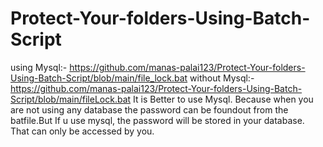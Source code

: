 # Protect-Your-folders-Using-Batch-Script
using Mysql:- https://github.com/manas-palai123/Protect-Your-folders-Using-Batch-Script/blob/main/file_lock.bat
without Mysql:- https://github.com/manas-palai123/Protect-Your-folders-Using-Batch-Script/blob/main/fileLock.bat
It is Better to use Mysql. Because when you are not using any database the password can be foundout from 
the batfile.But If u use mysql, the password will be stored in your database. That can only be accessed by you.
